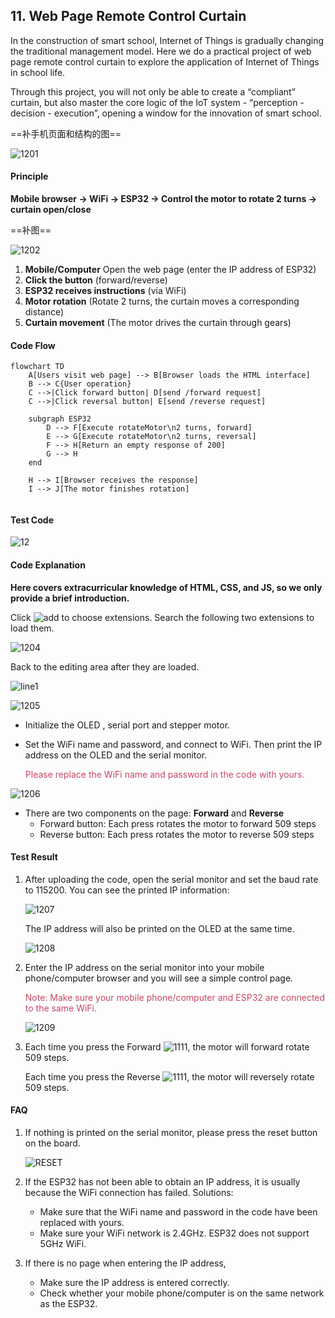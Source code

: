 ## 11. Web Page Remote Control Curtain

In the construction of smart school, Internet of Things is gradually changing the traditional management model. Here we do a practical project of web page remote control curtain to explore the application of Internet of Things in school life.

Through this project, you will not only be able to create a “compliant” curtain, but also master the core logic of the IoT system - “perception - decision - execution”, opening a window for the innovation of smart school.

==补手机页面和结构的图==

![1201](../../img/1201.png)



#### Principle

**Mobile browser → WiFi → ESP32 → Control the motor to rotate 2 turns → curtain open/close**

==补图==

![1202](../../img/1202.png)

1. **Mobile/Computer** Open the web page (enter the IP address of ESP32)
2. **Click the button** (forward/reverse)
3. **ESP32 receives instructions** (via WiFi)
4. **Motor rotation** (Rotate 2 turns, the curtain moves a corresponding distance)
5. **Curtain movement** (The motor drives the curtain through gears)



#### Code Flow

```mermaid
flowchart TD
    A[Users visit web page] --> B[Browser loads the HTML interface]
    B --> C{User operation}
    C -->|Click forward button| D[send /forward request]
    C -->|Click reversal button| E[send /reverse request]
    
    subgraph ESP32
        D --> F[Execute rotateMotor\n2 turns, forward]
        E --> G[Execute rotateMotor\n2 turns, reversal]
        F --> H[Return an empty response of 200]
        G --> H
    end

    H --> I[Browser receives the response]
    I --> J[The motor finishes rotation]
    
```



#### Test Code

![12](../../img/12.png)



#### Code Explanation

**Here covers extracurricular knowledge of HTML, CSS, and JS, so we only provide a brief introduction.**

Click ![add](../../img/add.png) to choose extensions. Search the following two extensions to load them.

![1204](../../img/1204.png)

Back to the editing area after they are loaded.

![line1](../../img/line1.png)

![1205](../../img/1205.png)

- Initialize the OLED , serial port and stepper motor.

- Set the WiFi name and password, and connect to WiFi. Then print the IP address on the OLED and the serial monitor.

  <span style="color: rgb(200, 70, 100);">Please replace the WiFi name and password in the code with yours.</span>

![1206](../../img/1206.png)

- There are two components on the page: **Forward** and **Reverse**
  - Forward button: Each press rotates the motor to forward 509 steps
  - Reverse button: Each press rotates the motor to reverse 509 steps



#### Test Result

1. After uploading the code, open the serial monitor and set the baud rate to 115200. You can see the printed IP information:

   ![1207](../../img/1207.png)

   The IP address will also be printed on the OLED at the same time.

   ![1208](../../img/1208.png)

2. Enter the IP address on the serial monitor into your mobile phone/computer browser and you will see a simple control page.

   <span style="color: rgb(200, 70, 100);">Note: Make sure your mobile phone/computer and ESP32 are connected to the same WiFi.</span>

   ![1209](../../img/1209.png)

3. Each time you press the Forward ![1111](../../img/1111.png), the motor will forward rotate 509 steps.

   Each time you press the Reverse ![1111](../../img/1111.png), the motor will reversely rotate 509 steps.



#### FAQ

1. If nothing is printed on the serial monitor, please press the reset button on the board.

   ![RESET](../../img/RESET.png)

2. If the ESP32 has not been able to obtain an IP address, it is usually because the WiFi connection has failed. Solutions:

	- Make sure that the WiFi name and password in the code have been replaced with yours.
	- Make sure your WiFi network is 2.4GHz. ESP32 does not support 5GHz WiFi.

3. If there is no page when entering the IP address,

	- Make sure the IP address is entered correctly.
	- Check whether your mobile phone/computer is on the same network as the ESP32.
